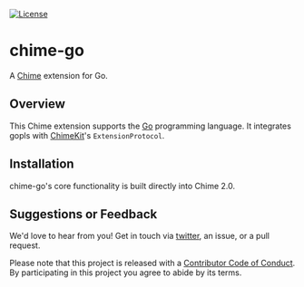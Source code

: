 [![License][license badge]][license]

# chime-go
A [Chime][chime] extension for Go.

## Overview

This Chime extension supports the [Go][go] programming language. It integrates gopls with [ChimeKit][chimekit]'s `ExtensionProtocol`.

## Installation

chime-go's core functionality is built directly into Chime 2.0.

## Suggestions or Feedback

We'd love to hear from you! Get in touch via [twitter](https://twitter.com/chimehq), an issue, or a pull request.

Please note that this project is released with a [Contributor Code of Conduct](CODE_OF_CONDUCT.md). By participating in this project you agree to abide by its terms.

[license]: https://opensource.org/licenses/BSD-3-Clause
[license badge]: https://img.shields.io/github/license/ChimeHQ/chime-go
[chime]: https://www.chimehq.com
[go]: https://go.dev
[chimekit]: https://github.com/ChimeHQ/ChimeKit
